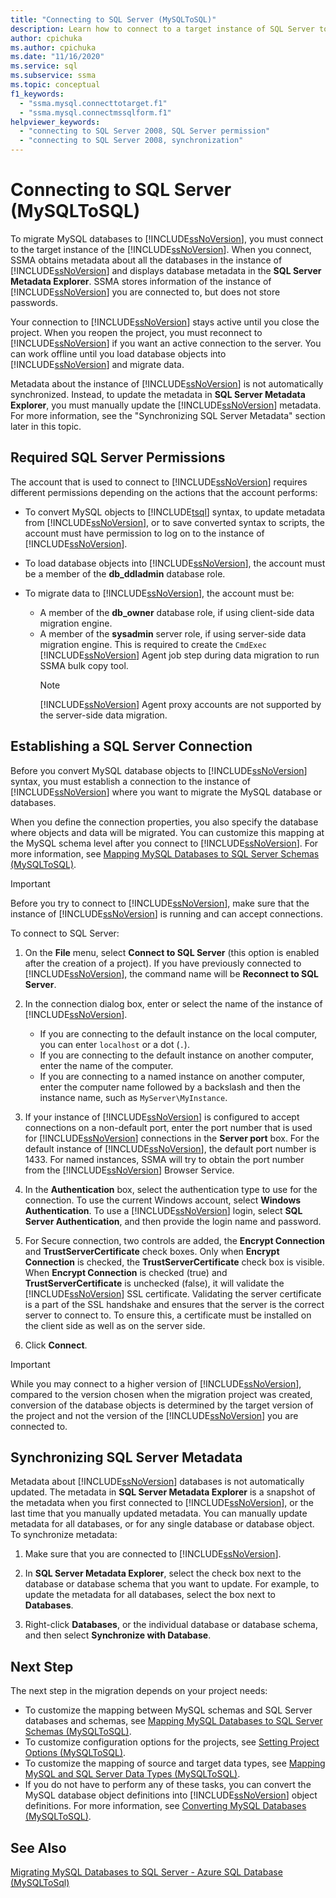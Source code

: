 ```yaml
---
title: "Connecting to SQL Server (MySQLToSQL)"
description: Learn how to connect to a target instance of SQL Server to migrate MySQL databases. SSMA obtains metadata about databases in SQL Server.
author: cpichuka
ms.author: cpichuka
ms.date: "11/16/2020"
ms.service: sql
ms.subservice: ssma
ms.topic: conceptual
f1_keywords:
  - "ssma.mysql.connecttotarget.f1"
  - "ssma.mysql.connectmssqlform.f1"
helpviewer_keywords:
  - "connecting to SQL Server 2008, SQL Server permission"
  - "connecting to SQL Server 2008, synchronization"
---
```


# Connecting to SQL Server (MySQLToSQL)

To migrate MySQL databases to [!INCLUDE[ssNoVersion](../../includes/ssnoversion-md.md)], you must connect to the target instance of the [!INCLUDE[ssNoVersion](../../includes/ssnoversion-md.md)]. When you connect, SSMA obtains metadata about all the databases in the instance of [!INCLUDE[ssNoVersion](../../includes/ssnoversion-md.md)] and displays database metadata in the **SQL Server Metadata Explorer**. SSMA stores information of the instance of [!INCLUDE[ssNoVersion](../../includes/ssnoversion-md.md)] you are connected to, but does not store passwords.

Your connection to [!INCLUDE[ssNoVersion](../../includes/ssnoversion-md.md)] stays active until you close the project. When you reopen the project, you must reconnect to [!INCLUDE[ssNoVersion](../../includes/ssnoversion-md.md)] if you want an active connection to the server. You can work offline until you load database objects into [!INCLUDE[ssNoVersion](../../includes/ssnoversion-md.md)] and migrate data.

Metadata about the instance of [!INCLUDE[ssNoVersion](../../includes/ssnoversion-md.md)] is not automatically synchronized. Instead, to update the metadata in **SQL Server Metadata Explorer**, you must manually update the [!INCLUDE[ssNoVersion](../../includes/ssnoversion-md.md)] metadata. For more information, see the "Synchronizing SQL Server Metadata" section later in this topic.

## Required SQL Server Permissions

The account that is used to connect to [!INCLUDE[ssNoVersion](../../includes/ssnoversion-md.md)] requires different permissions depending on the actions that the account performs:

- To convert MySQL objects to [!INCLUDE[tsql](../../includes/tsql-md.md)] syntax, to update metadata from [!INCLUDE[ssNoVersion](../../includes/ssnoversion-md.md)], or to save converted syntax to scripts, the account must have permission to log on to the instance of [!INCLUDE[ssNoVersion](../../includes/ssnoversion-md.md)].

- To load database objects into [!INCLUDE[ssNoVersion](../../includes/ssnoversion-md.md)], the account must be a member of the **db_ddladmin** database role.

- To migrate data to [!INCLUDE[ssNoVersion](../../includes/ssnoversion-md.md)], the account must be:
  - A member of the **db_owner** database role, if using client-side data migration engine.
  - A member of the **sysadmin** server role, if using server-side data migration engine. This is required to create the `CmdExec` [!INCLUDE[ssNoVersion](../../includes/ssnoversion-md.md)] Agent job step during data migration to run SSMA bulk copy tool.
    > [!NOTE]
    > [!INCLUDE[ssNoVersion](../../includes/ssnoversion-md.md)] Agent proxy accounts are not supported by the server-side data migration.

## Establishing a SQL Server Connection

Before you convert MySQL database objects to [!INCLUDE[ssNoVersion](../../includes/ssnoversion-md.md)] syntax, you must establish a connection to the instance of [!INCLUDE[ssNoVersion](../../includes/ssnoversion-md.md)] where you want to migrate the MySQL database or databases.

When you define the connection properties, you also specify the database where objects and data will be migrated. You can customize this mapping at the MySQL schema level after you connect to [!INCLUDE[ssNoVersion](../../includes/ssnoversion-md.md)]. For more information, see [Mapping MySQL Databases to SQL Server Schemas &#40;MySQLToSQL&#41;](../../ssma/mysql/mapping-mysql-databases-to-sql-server-schemas-mysqltosql.md).

> [!IMPORTANT]
> Before you try to connect to [!INCLUDE[ssNoVersion](../../includes/ssnoversion-md.md)], make sure that the instance of [!INCLUDE[ssNoVersion](../../includes/ssnoversion-md.md)] is running and can accept connections.

To connect to SQL Server:

1. On the **File** menu, select **Connect to SQL Server** (this option is enabled after the creation of a project).
   If you have previously connected to [!INCLUDE[ssNoVersion](../../includes/ssnoversion-md.md)], the command name will be **Reconnect to SQL Server**.

2. In the connection dialog box, enter or select the name of the instance of [!INCLUDE[ssNoVersion](../../includes/ssnoversion-md.md)].
   - If you are connecting to the default instance on the local computer, you can enter `localhost` or a dot (`.`).
   - If you are connecting to the default instance on another computer, enter the name of the computer.
   - If you are connecting to a named instance on another computer, enter the computer name followed by a backslash and then the instance name, such as `MyServer\MyInstance`.

3. If your instance of [!INCLUDE[ssNoVersion](../../includes/ssnoversion-md.md)] is configured to accept connections on a non-default port, enter the port number that is used for [!INCLUDE[ssNoVersion](../../includes/ssnoversion-md.md)] connections in the **Server port** box. For the default instance of [!INCLUDE[ssNoVersion](../../includes/ssnoversion-md.md)], the default port number is 1433. For named instances, SSMA will try to obtain the port number from the [!INCLUDE[ssNoVersion](../../includes/ssnoversion-md.md)] Browser Service.

4. In the **Authentication** box, select the authentication type to use for the connection. To use the current Windows account, select **Windows Authentication**. To use a [!INCLUDE[ssNoVersion](../../includes/ssnoversion-md.md)] login, select **SQL Server Authentication**, and then provide the login name and password.

5. For Secure connection, two controls are added, the **Encrypt Connection** and **TrustServerCertificate** check boxes. Only when **Encrypt Connection** is checked, the **TrustServerCertificate** check box is visible. When **Encrypt Connection** is checked (true) and **TrustServerCertificate** is unchecked (false), it will validate the [!INCLUDE[ssNoVersion](../../includes/ssnoversion-md.md)] SSL certificate. Validating the server certificate is a part of the SSL handshake and ensures that the server is the correct server to connect to. To ensure this, a certificate must be installed on the client side as well as on the server side.

6. Click **Connect**.

> [!IMPORTANT]
> While you may connect to a higher version of [!INCLUDE[ssNoVersion](../../includes/ssnoversion-md.md)], compared to the version chosen when the migration project was created, conversion of the database objects is determined by the target version of the project and not the version of the [!INCLUDE[ssNoVersion](../../includes/ssnoversion-md.md)] you are connected to.

## Synchronizing SQL Server Metadata

Metadata about [!INCLUDE[ssNoVersion](../../includes/ssnoversion-md.md)] databases is not automatically updated. The metadata in **SQL Server Metadata Explorer** is a snapshot of the metadata when you first connected to [!INCLUDE[ssNoVersion](../../includes/ssnoversion-md.md)], or the last time that you manually updated metadata. You can manually update metadata for all databases, or for any single database or database object. To synchronize metadata:

1. Make sure that you are connected to [!INCLUDE[ssNoVersion](../../includes/ssnoversion-md.md)].

2. In **SQL Server Metadata Explorer**, select the check box next to the database or database schema that you want to update.
   For example, to update the metadata for all databases, select the box next to **Databases**.

3. Right-click **Databases**, or the individual database or database schema, and then select **Synchronize with Database**.

## Next Step

The next step in the migration depends on your project needs:

- To customize the mapping between MySQL schemas and SQL Server databases and schemas, see [Mapping MySQL Databases to SQL Server Schemas &#40;MySQLToSQL&#41;](../../ssma/mysql/mapping-mysql-databases-to-sql-server-schemas-mysqltosql.md).
- To customize configuration options for the projects, see [Setting Project Options &#40;MySQLToSQL&#41;](../../ssma/mysql/setting-project-options-mysqltosql.md).
- To customize the mapping of source and target data types, see [Mapping MySQL and SQL Server Data Types &#40;MySQLToSQL&#41;](../../ssma/mysql/mapping-mysql-and-sql-server-data-types-mysqltosql.md).
- If you do not have to perform any of these tasks, you can convert the MySQL database object definitions into [!INCLUDE[ssNoVersion](../../includes/ssnoversion-md.md)] object definitions. For more information, see [Converting MySQL Databases &#40;MySQLToSQL&#41;](../../ssma/mysql/converting-mysql-databases-mysqltosql.md).

## See Also

[Migrating MySQL Databases to SQL Server - Azure SQL Database &#40;MySQLToSql&#41;](../../ssma/mysql/migrating-mysql-databases-to-sql-server-azure-sql-db-mysqltosql.md)
